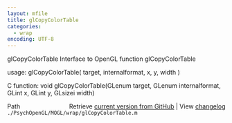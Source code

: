 ```yaml
---
layout: mfile
title: glCopyColorTable
categories:
  - wrap
encoding: UTF-8
---
```


glCopyColorTable  Interface to OpenGL function glCopyColorTable

usage:  glCopyColorTable( target, internalformat, x, y, width )

C function:  void glCopyColorTable(GLenum target, GLenum internalformat, GLint x, GLint y, GLsizei width)


<div class="code_header" style="text-align:right;">
  <span style="float:left;">Path&nbsp;&nbsp;</span> <span class="counter">Retrieve <a href=
  "https://raw.github.com/Psychtoolbox-3/Psychtoolbox-3/beta/./PsychOpenGL/MOGL/wrap/glCopyColorTable.m">current version from GitHub</a> | View <a href=
  "https://github.com/Psychtoolbox-3/Psychtoolbox-3/commits/beta/./PsychOpenGL/MOGL/wrap/glCopyColorTable.m">changelog</a></span>
</div>
<div class="code">
  <code>./PsychOpenGL/MOGL/wrap/glCopyColorTable.m</code>
</div>
